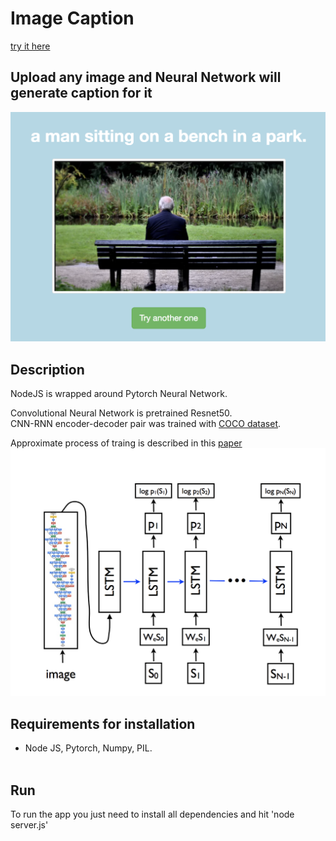 # Image Caption <br>
[try it here](https://egstack.com/index_caption.html) <br>

## Upload any image and Neural Network will generate caption for it
<img src="images/1.png" width="550">


## Description

NodeJS is wrapped around Pytorch Neural Network. <br>

Convolutional Neural Network is pretrained Resnet50. <br>
CNN-RNN encoder-decoder pair  was trained with [COCO dataset](http://cocodataset.org/#home).

 Approximate process of traing is described in this [paper](https://arxiv.org/pdf/1411.4555.pdf) <br>
 <img src="images/2.png" width="550">

## **Requirements for installation**
- Node JS, Pytorch, Numpy, PIL.
<br><br>

## **Run**
To run the app you just need to install all dependencies and hit 'node server.js'
